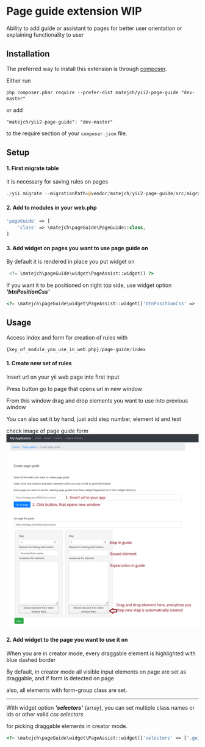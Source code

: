 Page guide extension WIP
====================
Ability to add guide or assistant to pages for better user orientation or explaining functionality to user

Installation
------------

The preferred way to install this extension is through [composer](http://getcomposer.org/download/).

Either run

```
php composer.phar require --prefer-dist matejch/yii2-page-guide "dev-master"
```

or add

```
"matejch/yii2-page-guide": "dev-master"
```

to the require section of your `composer.json` file.

Setup
-----

#### 1. First migrate table

it is necessary for saving rules on pages

```php 
./yii migrate --migrationPath=@vendor/matejch/yii2-page-guide/src/migrations
```

#### 2. Add to modules in your web.php

```php 
'pageGuide' => [
    'class' => \matejch\pageGuide\PageGuide::class,
]

```

#### 3. Add widget on pages you want to use page guide on

By default it is rendered in place you put widget on

```php
 <?= \matejch\pageGuide\widget\PageAssist::widget() ?>
```

If you want it to be positioned on right top side, use widget option **_'btnPositionCss'_**

```php 
<?= \matejch\pageGuide\widget\PageAssist::widget(['btnPositionCss' => 'position: fixed;top: 100px;right: -2px;']) ?>

```

Usage
-----
Access index and form for creation of rules with 

```php 
{key_of_module_you_use_in_web.php}/page-guide/index
```
#### 1. Create new set of rules

Insert url on your yii web page into first input

Press button go to page that opens url in new window

From this window drag and drop elements you want to use into previous window

You can also set it by hand, just add step number, element id and text

check image of page guide form
![](readme/Create%20page%20guide.png)


#### 2. Add widget to the page you want to use it on

When you are in creator mode, every draggable element is highlighted with blue dashed border

By default, in creator mode all visible input elements on page are set as draggable, and if form is detected on page

also, all elements with form-group class are set.

------

With widget option _**'selectors'**_ (array), you can set multiple class names or ids or other valid _css selectors_

for picking draggable elements in creator mode.

```php 
<?= \matejch\pageGuide\widget\PageAssist::widget(['selectors' => ['.guide','#selectable_id']]) ?>

```